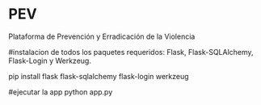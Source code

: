 # PEV
Plataforma de Prevención y Erradicación de la Violencia 

#instalacion de todos los paquetes requeridos: Flask, Flask-SQLAlchemy, Flask-Login y Werkzeug. 

pip install flask flask-sqlalchemy flask-login werkzeug

#ejecutar la app
python app.py
